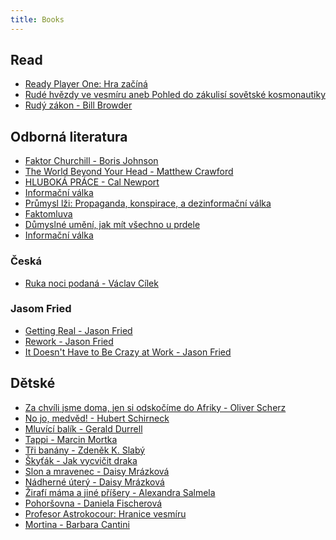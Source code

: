 ```yaml
---
title: Books
---
```


## Read

- [Ready Player One: Hra začíná](https://www.databazeknih.cz/knihy/ready-player-one-hra-zacina-290983)
- [Rudé hvězdy ve vesmíru aneb Pohled do zákulisí sovětské kosmonautiky](http://www.databazeknih.cz/knihy/rude-hvezdy-ve-vesmiru-aneb-pohled-do-zakulisi-sovetske-kosmonautiky-220823)
- [Rudý zákon - Bill Browder](http://www.databazeknih.cz/knihy/rudy-zakon-240925)

## Odborná literatura

- [Faktor Churchill - Boris Johnson](http://www.databazeknih.cz/knihy/faktor-churchill-299200)
- [The World Beyond Your Head - Matthew Crawford](https://www.amazon.com/World-Beyond-Your-Head-Distraction/dp/0374535914)
- [HLUBOKÁ PRÁCE - Cal Newport](https://www.melvil.cz/kniha-hluboka-prace/)
- [Informační válka](https://www.kosmas.cz/knihy/238660/informacni-valka/)
- [Průmysl lži: Propaganda, konspirace, a dezinformační válka](https://www.kosmas.cz/knihy/238394/prumysl-lzi/)
- [Faktomluva](https://www.melvil.cz/kniha-faktomluva/)
- [Důmyslné umění, jak mít všechno u prdele](https://www.databazeknih.cz/knihy/dumyslne-umeni-jak-mit-vsechno-u-prdele-351608)
- [Informační válka](https://www.alza.cz/media/informacni-valka-d5246169.ht``m)

### Česká

- [Ruka noci podaná - Václav Cílek](https://kosmas.cz/knihy/250595/ruka-noci-podana/)

### Jasom Fried

- [Getting Real - Jason Fried](https://www.amazon.com/gp/product/0578012812/)
- [Rework - Jason Fried](https://www.amazon.com/gp/product/0307463745/)
- [It Doesn't Have to Be Crazy at Work - Jason Fried](https://www.amazon.com/gp/product/B079WV79TK/)

## Dětské

- [Za chvíli jsme doma, jen si odskočíme do Afriky - Oliver Scherz](https://www.kosmas.cz/knihy/203684/za-chvili-jsme-doma-jen-si-odskocime-do-afriky/)
- [No jo, medvěd! - Hubert Schirneck ](https://www.kosmas.cz/knihy/187917/no-jo-medved/)
- [Mluvící balík - Gerald Durrell](https://www.kosmas.cz/knihy/188752/mluvici-balik/)
- [Tappi - Marcin Mortka](https://www.kosmas.cz/autor/49584/marcin-mortka/)
- [Tři banány - Zdeněk K. Slabý](https://www.kosmas.cz/knihy/202768/tri-banany/)
- [Škyťák - Jak vycvičit draka](https://www.kosmas.cz/autor/47537/cressida-cowellova/)
- [Slon a mravenec - Daisy Mrázková](https://www.kosmas.cz/knihy/189941/slon-a-mravenec/)
- [Nádherné úterý - Daisy Mrázková](https://www.kosmas.cz/knihy/199609/nadherne-utery/)
- [Žirafí máma a jiné příšery - Alexandra Salmela](https://www.kosmas.cz/knihy/208297/zirafi-mama-a-jine-prisery/)
- [Pohoršovna - Daniela Fischerová](https://www.kosmas.cz/knihy/197879/pohorsovna/)
- [Profesor Astrokocour: Hranice vesmíru](https://www.kosmas.cz/knihy/236381/profesor-astrokocour-hranice-vesmiru/)
- [Mortina - Barbara Cantini](https://www.databazeknih.cz/knihy/mortina-mortina-388556)

<!--

- Neil Gaim - Karolína
- Richard Dawkins - Příběh předka
- Olivier Truc - Poslední Laponec
- Eric Abrahamson a David H. Freedman - Báječný chaos - Shrytý půvab nepořádku
- Zamrzlá evoluce aneb je to jinak, pane Darwin - Flegr Jaroslav
- Peter Thiel - Zero to One

# Logo types by @draplin
- Alphabetical Designs (Trademarks and Symbols) - Yasaburo Kuwayama
- Symbolical Designs (Trademarks and Symbols) - Yasaburo Kuwayama
- Aaron Draplin - http://draplin.com/ @draplin
- Aaron Draplin Takes On a Logo Design Challenge - http://vimeo.com/113751583
- America Is F*cked.......(Graphically at least) - http://vimeo.com/1465284
- David E. Carter is an entrepreneur and writer on graphic design, logo design, and corporate branding. He has written many trademark and logo books. http://logobooks.com/

-->
